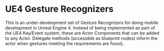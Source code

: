 # UE4 Gesture Recognizers

This is an under-development set of Gesture Recognizers for doing mobile development in Unreal Engine 4. Instead of being implemented as part of the UE4 Key/Event system, these are Actor Components that can be added to any Actor. Delegate methods (accessible as blueprint nodes) inform the actor when gestures meeting the requirements are found,.